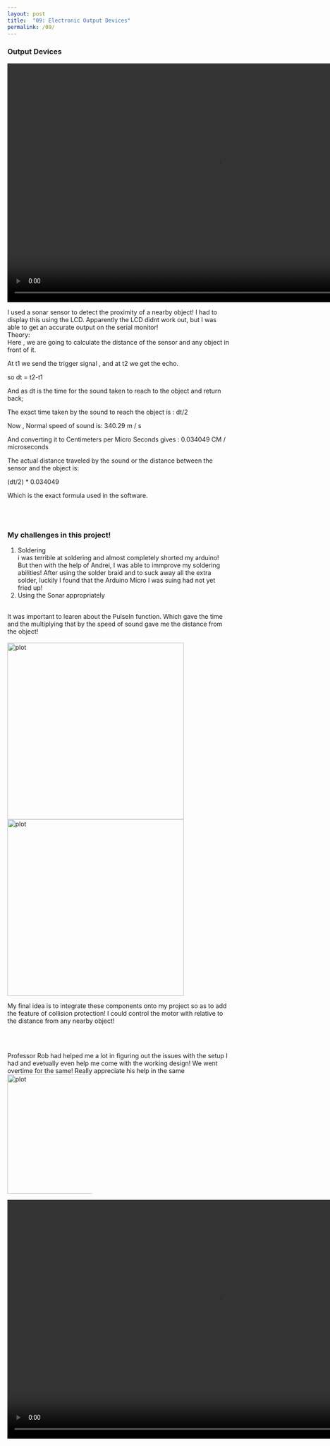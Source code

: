 ```yaml
---
layout: post
title:  "09: Electronic Output Devices"
permalink: /09/
---
```


### Output Devices

<video width="955" height="541" controls>
	<source src="vida.mp4" type="video/mp4">
</video>

I used a sonar sensor to detect the proximity of a nearby object! I had to display this using the LCD. Apparently the LCD didnt work out, but I was able to get an accurate output on the serial monitor!
<br>
Theory:
<br>
Here , we are going to calculate the distance of the sensor and any object in front of it. 

At t1 we send the trigger signal , and at t2 we get the echo.

so dt = t2-t1

And as dt is the time for the sound taken to reach to the object and return back;

The exact time taken by the sound to reach the object is : dt/2

Now , Normal speed of sound is: 340.29 m / s 

And converting it to Centimeters per Micro Seconds gives : 0.034049 CM / microseconds

The actual distance traveled by the sound or the distance between the sensor and the object is:

(dt/2) * 0.034049

Which is the exact formula used in the software.

<br><br>

<h3> My challenges in this project! </h3>

1. Soldering
<br> i was terrible at soldering and almost completely shorted my arduino! But then with the help of Andrei, I was able to immprove my soldering abilities!
After using the solder braid and to suck away all the extra solder, luckily I found that the Arduino Micro I was suing had not yet fried up!
2. Using the Sonar appropriately
<br>
It was important to learen about the PulseIn function. Which gave the time and the multiplying that by the speed of sound gave me the distance from the object!
<br>
<br>
<img src="pa.jpg" alt="plot" style="height: 400px; max-width: 88%">

<img src="pb.jpg" alt="plot" style="height: 400px; max-width: 88%">

<br>

My final idea is to integrate these components onto my project so as to add the feature of collision protection! I could control the motor with relative to the distance from any nearby object!

<br>
<br> 

Professor Rob had helped me a lot in figuring out the issues with the setup I had and evetually even help me come with the working design! We went overtime for the same! Really appreciate his help in the same
<br>
<img src="p.jpg" alt="plot" style="height: 270px; max-width: 38%">
<br>








<!-- You can include comments that will not be translated to HTML -->

<!-- You can include links and images in the following format: -->

<!-- Or, you can also directly include HTML, for example to make a split image -->



<!-- You can also use HTML tags to include a video -->
<video width="955" height="541" controls>
	<source src="vida.mp4" type="video/mp4">
</video>

<!-- Or to add a download link to any (reasonably small) file in your permalink directory -->


